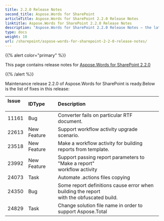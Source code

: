 ```yaml
---
title: 2.2.0 Release Notes
second_title: Aspose.Words for SharePoint
articleTitle: Aspose.Words for SharePoint 2.2.0 Release Notes
linktitle: Aspose.Words for SharePoint 2.2.0 Release Notes
description: "Aspose.Words for SharePoint 2.2.0 Release Notes – the latest updates and fixes."
type: docs
weight: 10
url: /sharepoint/aspose-words-for-sharepoint-2-2-0-release-notes/
---
```


{{% alert color="primary" %}}

This page contains release notes for [Aspose.Words for SharePoint 2.2.0](https://downloads.aspose.com/words/sharepoint/new-releases/aspose.words-for-sharepoint-2.2.0/)

{{% /alert %}}

Maintenance release 
2.2.0 of Aspose.Words for SharePoint is ready.Below is the list of fixes in this release:

|Issue<br>  |IDType |Description |
| :- | :- | :- |
|11161 |Bug |Converter fails on particular RTF document. |
|22613 |New Feature |Support workflow activity upgrade scenario. |
|23518 |New Feature |Make a workflow activity for building reports from template. |
|23992 |New Feature |Support passing report parameters to "Make a report"<br>workflow activity |
|24073 |Task |Automate .actions files copying |
|24350 |Bug |Some report definitions cause error when building the report<br>with the obfuscated build. |
|24829 |Task |Change solution file name in order to support Aspose.Total |

